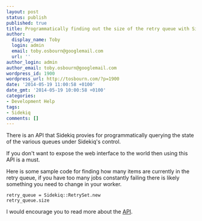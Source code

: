 ```yaml
---
layout: post
status: publish
published: true
title: Programmatically finding out the size of the retry queue with Sidekiq
author:
  display_name: Toby
  login: admin
  email: toby.osbourn@googlemail.com
  url: ''
author_login: admin
author_email: toby.osbourn@googlemail.com
wordpress_id: 1900
wordpress_url: http://tosbourn.com/?p=1900
date: '2014-05-19 11:00:58 +0100'
date_gmt: '2014-05-19 10:00:58 +0100'
categories:
- Development Help
tags:
- Sidekiq
comments: []
---
```

<p>There is an API that Sidekiq provies for programmatically querying the state of the various queues under Sidekiq's control.</p>
<p>If you don't want to expose the web interface to the world then using this API is a must.</p>
<p>Here is some sample code for finding how many items are currently in the retry queue, if you have too many jobs constantly failing there is likely something you need to change in your worker.</p>
<pre><code>retry_queue = Sidekiq::RetrySet.new
retry_queue.size</code></pre>
<p>I would encourage you to read more about the <a href="https://github.com/mperham/sidekiq/wiki/API">API</a>.</p>
